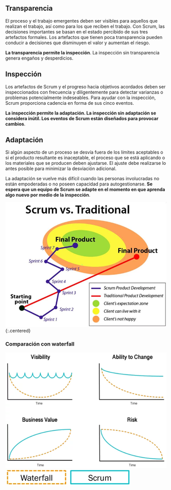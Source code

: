 ## Transparencia
El proceso y el trabajo emergentes deben ser visibles para aquellos que realizan el trabajo, así como para los que reciben el trabajo. Con Scrum, las decisiones importantes se basan en el estado percibido de sus tres artefactos formales. Los artefactos que tienen poca transparencia pueden conducir a decisiones que
disminuyen el valor y aumentan el riesgo.

**La transparencia permite la inspección**. La inspección sin transparencia genera engaños y desperdicios.

## Inspección
Los artefactos de Scrum y el progreso hacia objetivos acordados deben ser inspeccionados con
frecuencia y diligentemente para detectar varianzas o problemas potencialmente indeseables. Para ayudar con la inspección, Scrum proporciona cadencia en forma de sus cinco eventos.

**La inspección permite la adaptación. La inspección sin adaptación se considera inútil. Los eventos de Scrum están diseñados para provocar cambios**.

## Adaptación
Si algún aspecto de un proceso se desvía fuera de los límites aceptables o si el producto resultante es inaceptable, el proceso que se está aplicando o los materiales que se producen deben ajustarse. El ajuste debe realizarse lo antes posible para minimizar la desviación adicional.

La adaptación se vuelve más difícil cuando las personas involucradas no están empoderadas o no
poseen capacidad para autogestionarse. **Se espera que un equipo de Scrum se adapte en el momento en que aprenda algo nuevo por medio de la inspección**.

![Scrum vs tradicional](/imgs/scrum-vs-tradicional.webp){:.centered}

### Comparación con waterfall
![Gráficas de evolución](/imgs/evolucion-graficas.webp)
![Leyenda de evolución](/imgs/evolucion-leyenda.webp)